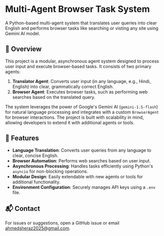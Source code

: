 # Multi-Agent Browser Task System

A Python-based multi-agent system that translates user queries into clear English and performs browser tasks like searching or visting any site using Gemini AI model.

## 📖 Overview

This project is a modular, asynchronous agent system designed to process user input and execute browser-based tasks. It consists of two primary agents:

1. **Translator Agent**: Converts user input (in any language, e.g., Hindi, English) into clear, grammatically correct English.
2. **Browser Agent**: Executes browser tasks, such as performing web searches based on the translated query.

The system leverages the power of Google's Gemini AI (`gemini-1.5-flash`) for natural language processing and integrates with a custom `BrowserAgent` for browser interactions. The project is built with scalability in mind, allowing developers to extend it with additional agents or tools.

## 🚀 Features

- **Language Translation**: Converts user queries from any language to clear, concise English.
- **Browser Automation**: Performs web searches based on user input.
- **Asynchronous Processing**: Handles tasks efficiently using Python's `asyncio` for non-blocking operations.
- **Modular Design**: Easily extendable with new agents or tools for additional functionality.
- **Environment Configuration**: Securely manages API keys using a `.env` file.

## 📬 Contact

For issues or suggestions, open a GitHub issue or email [ahmedsheraz2025@gmail.com](mailto:ahmedsheraz2025@gmail.com).
